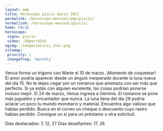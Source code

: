 ```yaml
---
layout: amp
title: Horoscopo piscis marzo 2021 
permalink: /horoscopo-mensual/amp/piscis/
normallink: /horoscopo-mensual/piscis/
home: FALSE
horoscopo:
 signo: piscis
 video: -DQpmrrAIeU
ogimg: /images/piscis_char.png
sitemap:
 priority: 1
 changefreq: 'monthly'
---
```



Venus forma un trígono con Marte el 10 de marzo. ¡Momento de coquetear! El amor podría aparecer desde un ángulo inesperado durante la luna nueva del día 15. No te dejes cegar por un romance que amenaza con ser más que perfecto. Si ya estás con alguien excelente, las cosas podrían ponerse incluso mejor. El 24 de marzo, Venus ingresa a Géminis. El romance se pone más juguetón y encantador que nunca. La luna llena del día 29 podría aclarar un poco tu mundo monetario y material. Encuentra algo valioso que habías perdido. Busca en el correo un cheque o descuento cuyo rastro habías perdido. Consigue un sí para un préstamo u otra solicitud. 

Días destacados: 7, 12, 27
Días desafiantes: 17, 26